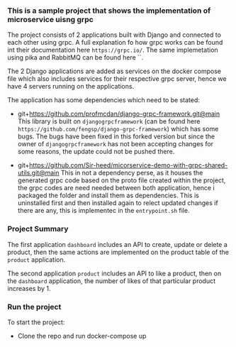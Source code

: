 ### This is a sample project that shows the implementation of microservice uisng grpc ###

The project consists of 2 applications built with Django and connected to each other using
grpc. A full explanation fo how grpc works can be found int their documentation here `https://grpc.io/`.
The same implemetation using pika and RabbitMQ can be found here ``.

The 2 Django applications are added as services on the  docker compose file which also includes services for 
their respective grpc server, hence we have 4 servers running on the applications.

The application has some dependencies which need to be stated:
- git+https://github.com/profmcdan/django-grpc-framework.git@main 
    This library is built on `djangogrpcframework` (can be found here `https://github.com/fengsp/django-grpc-framework`) 
    which has some bugs. The bugs have been fixed in this forked version but since the owner of `djangogrpcframework` has 
    not been accepting changes for some reasons, the update could not be pushed there.

- git+https://github.com/Sir-heed/micorservice-demo-with-grpc-shared-utils.git@main
    This in not a dependency perse, as it houses the generated grpc code based on the proto file created within the project, the grpc
    codes are need needed between both application, hence i packaged the folder and install them as dependencies. 
    This is uninstalled first and then installed again to relect updated changes if there are any, this is implementec in the 
    `entrypoint.sh` file.


### Project Summary ### 

The first application `dashboard` includes an API to create, update or delete a product, then the same actions are implemented on the
product table of the `product` application.

The second application `product` includes an API to like a product, then on the `dashboard` application, the number of likes of that
particular product increases by 1.


### Run the project ###

To start the project:
- Clone the repo and run docker-compose up
